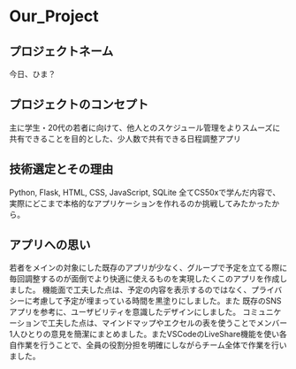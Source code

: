 # Our_Project
## プロジェクトネーム
 今日、ひま？

## プロジェクトのコンセプト
主に学生・20代の若者に向けて、他人とのスケジュール管理をよりスムーズに共有できることを目的とした、少人数で共有できる日程調整アプリ

## 技術選定とその理由
Python, Flask, HTML, CSS, JavaScript, SQLite
全てCS50xで学んだ内容で、実際にどこまで本格的なアプリケーションを作れるのか挑戦してみたかったから。

## アプリへの思い
若者をメインの対象にした既存のアプリが少なく、グループで予定を立てる際に毎回調整するのが面倒でより快適に使えるものを実現したくこのアプリを作成しました。
機能面で工夫した点は、予定の内容を表示するのではなく、プライバシーに考慮して予定が埋まっている時間を黒塗りにしました。また 既存のSNSアプリを参考に、ユーザビリティを意識したデザインにしました。
コミュニケーションで工夫した点は、マインドマップやエクセルの表を使うことでメンバー1人ひとりの意見を簡潔にまとめました。またVSCodeのLiveShare機能を使い各自作業を行うことで、全員の役割分担を明確にしながらチーム全体で作業を行いました。